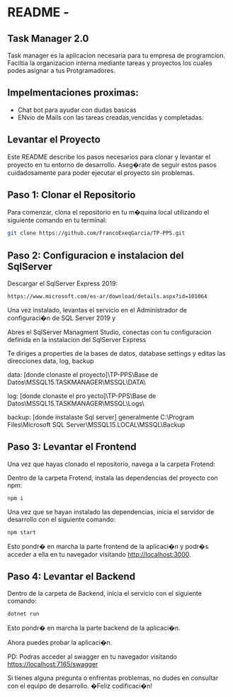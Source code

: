 # README - 
## Task Manager 2.0
Task manager es la aplicacion necesaria para tu empresa de programcion. Faciltia la organizacion interna mediante tareas  y proyectos los cuales podes asignar a tus Protgramadores.


## Impelmentaciones proximas:
- Chat bot para ayudar con dudas basicas
- ENvio de Mails con las tareas creadas,vencidas y completadas.


## Levantar el Proyecto

Este README describe los pasos necesarios para clonar y levantar el proyecto en tu entorno de desarrollo. Aseg�rate de seguir estos pasos cuidadosamente para poder ejecutar el proyecto sin problemas.

## Paso 1: Clonar el Repositorio

Para comenzar, clona el repositorio en tu m�quina local utilizando el siguiente comando en tu terminal:

```bash
git clone https://github.com/FrancoExeqGarcia/TP-PPS.git
```

## Paso 2: Configuracion e instalacion del SqlServer

Descargar el SqlServer Express 2019:

```bash
https://www.microsoft.com/es-ar/download/details.aspx?id=101064
```

Una vez instalado, levantas el servicio en el Administrador de configuraci�n de SQL Server 2019 y

Abres el SqlServer Managment Studio, conectas con tu configuracion definida en la instalacion del SqlServer Express

Te diriges a properties de la bases de datos, database settings y editas las direcciones data, log, backup

data: [donde clonaste el proyecto]\TP-PPS\Base de Datos\MSSQL15.TASKMANAGER\MSSQL\DATA\

log: [donde clonaste el pro
yecto]\TP-PPS\Base de Datos\MSSQL15.TASKMANAGER\MSSQL\Logs\

backup: [donde instalaste Sql server] generalmente C:\Program Files\Microsoft SQL Server\MSSQL15.LOCAL\MSSQL\Backup

## Paso 3: Levantar el Frontend

Una vez que hayas clonado el repositorio, navega a la carpeta Frotend:

Dentro de la carpeta Frotend, instala las dependencias del proyecto con npm:

```bash
npm i
```

Una vez que se hayan instalado las dependencias, inicia el servidor de desarrollo con el siguiente comando:

```bash
npm start
```

Esto pondr� en marcha la parte frontend de la aplicaci�n y podr�s acceder a ella en tu navegador visitando [http://localhost:3000](http://localhost:3000).

## Paso 4: Levantar el Backend

Dentro de la carpeta de Backend, inicia el servicio con el siguiente comando:

```bash
dotnet run
```

Esto pondr� en marcha la parte backend de la aplicaci�n.

Ahora puedes probar la aplicaci�n.

PD: Podras acceder al swagger en tu navegador visitando [https://localhost:7165/swagger](http://localhost:7165/swagger)

Si tienes alguna pregunta o enfrentas problemas, no dudes en consultar con el equipo de desarrollo. �Feliz codificaci�n!
